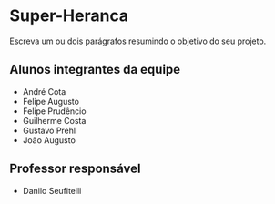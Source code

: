 # Super-Heranca
Escreva um ou dois parágrafos resumindo o objetivo do seu projeto.

## Alunos integrantes da equipe

* André Cota
* Felipe Augusto
* Felipe Prudêncio
* Guilherme Costa
* Gustavo Prehl
* João Augusto
  
## Professor responsável 

* Danilo Seufitelli 

